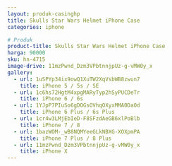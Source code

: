 ```yaml
---
layout: produk-casinghp
title: Skulls Star Wars Helmet iPhone Case
categories: iphone

# Produk
product-title: Skulls Star Wars Helmet iPhone Case
harga: 90000
sku: hn-4715
image-drive: 11mzPwnd_Dzm3VPbtnnjpUz-g-vMW0y_x
gallery:
  - url: 1uSPYp34ix9owQ1XuTW2XqVsbWB8zwun7
    title: iPhone 5 / 5s / SE
  - url: 1c6hs72HgtM4xpgMARyTyp2hSyPUCDeTr
    title: iPhone 6 / 6s
  - url: 1YJpP7PIuSo6gDOGsOVhqOXyxMMA0DaOd
    title: iPhone 6 Plus / 6s Plus
  - url: 1cr4w3LMjEbIeD-F8SFzdAeGB6xlPoBlb
    title: iPhone 7 / 8
  - url: 1bazWOM-_wB8NQMYeeGLkNBXG-XOXpmPA
    title: iPhone 7 Plus / 8 Plus
  - url: 11mzPwnd_Dzm3VPbtnnjpUz-g-vMW0y_x
    title: iPhone X
---
```

